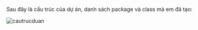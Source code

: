 Sau đây là cấu trúc của dự án, danh sách package và class mà em đã tạo:

![cautrucduan](https://user-images.githubusercontent.com/102872073/173353311-330e3d8a-ae1b-4104-8409-ce8a66fa5f04.PNG)

